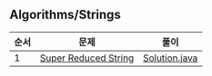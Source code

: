## Algorithms/Strings
|순서|문제|풀이|
|---|---|---|
|1|[Super Reduced String](https://www.hackerrank.com/challenges/reduced-string/problem)|[Solution.java](./Super%20Reduced%20String/Solution.java)|